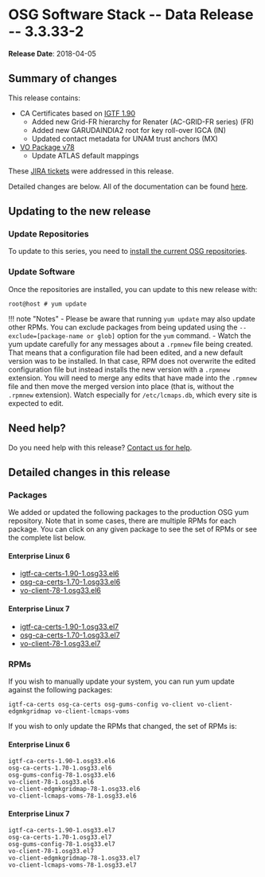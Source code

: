 OSG Software Stack -- Data Release -- 3.3.33-2
==============================================

**Release Date**: 2018-04-05

Summary of changes
------------------

This release contains:

-   CA Certificates based on [IGTF 1.90](http://dist.eugridpma.info/distribution/igtf/current/CHANGES)
    -   Added new Grid-FR hierarchy for Renater (AC-GRID-FR series) (FR)
    -   Added new GARUDAINDIA2 root for key roll-over IGCA (IN)
    -   Updated contact metadata for UNAM trust anchors (MX)
-   [VO Package v78](https://github.com/opensciencegrid/osg-vo-config/releases/tag/release-78)
    -   Update ATLAS default mappings

These [JIRA tickets](https://jira.opensciencegrid.org/issues/?jql=project%20%3D%20SOFTWARE%20AND%20fixVersion%20%3D%203.3.33-2%20ORDER%20BY%20priority%20DESC%2C%20key%20DESC) were addressed in this release.

Detailed changes are below. All of the documentation can be found [here](/index.md).

Updating to the new release
---------------------------

### Update Repositories

To update to this series, you need to [install the current OSG repositories](/common/yum#install-osg-repositories).

### Update Software

Once the repositories are installed, you can update to this new release with:

``` console
root@host # yum update
```

!!! note "Notes"
    -   Please be aware that running `yum update` may also update other RPMs. You can exclude packages from being updated using the `--exclude=[package-name or glob]` option for the `yum` command.
    -   Watch the yum update carefully for any messages about a `.rpmnew` file being created. That means that a configuration file had been edited, and a new default version was to be installed. In that case, RPM does not overwrite the edited configuration file but instead installs the new version with a `.rpmnew` extension. You will need to merge any edits that have made into the `.rpmnew` file and then move the merged version into place (that is, without the `.rpmnew` extension). Watch especially for `/etc/lcmaps.db`, which every site is expected to edit.

Need help?
----------

Do you need help with this release? [Contact us for help](/common/help).

Detailed changes in this release
--------------------------------

### Packages

We added or updated the following packages to the production OSG yum repository. Note that in some cases, there are multiple RPMs for each package. You can click on any given package to see the set of RPMs or see the complete list below.

#### Enterprise Linux 6

-   [igtf-ca-certs-1.90-1.osg33.el6](https://koji.chtc.wisc.edu/koji/search?match=glob&type=build&terms=igtf-ca-certs-1.90-1.osg33.el6)
-   [osg-ca-certs-1.70-1.osg33.el6](https://koji.chtc.wisc.edu/koji/search?match=glob&type=build&terms=osg-ca-certs-1.70-1.osg33.el6)
-   [vo-client-78-1.osg33.el6](https://koji.chtc.wisc.edu/koji/search?match=glob&type=build&terms=vo-client-78-1.osg33.el6)

#### Enterprise Linux 7

-   [igtf-ca-certs-1.90-1.osg33.el7](https://koji.chtc.wisc.edu/koji/search?match=glob&type=build&terms=igtf-ca-certs-1.90-1.osg33.el7)
-   [osg-ca-certs-1.70-1.osg33.el7](https://koji.chtc.wisc.edu/koji/search?match=glob&type=build&terms=osg-ca-certs-1.70-1.osg33.el7)
-   [vo-client-78-1.osg33.el7](https://koji.chtc.wisc.edu/koji/search?match=glob&type=build&terms=vo-client-78-1.osg33.el7)

### RPMs

If you wish to manually update your system, you can run yum update against the following packages:

    igtf-ca-certs osg-ca-certs osg-gums-config vo-client vo-client-edgmkgridmap vo-client-lcmaps-voms

If you wish to only update the RPMs that changed, the set of RPMs is:

#### Enterprise Linux 6

``` file
igtf-ca-certs-1.90-1.osg33.el6
osg-ca-certs-1.70-1.osg33.el6
osg-gums-config-78-1.osg33.el6
vo-client-78-1.osg33.el6
vo-client-edgmkgridmap-78-1.osg33.el6
vo-client-lcmaps-voms-78-1.osg33.el6
```

#### Enterprise Linux 7

``` file
igtf-ca-certs-1.90-1.osg33.el7
osg-ca-certs-1.70-1.osg33.el7
osg-gums-config-78-1.osg33.el7
vo-client-78-1.osg33.el7
vo-client-edgmkgridmap-78-1.osg33.el7
vo-client-lcmaps-voms-78-1.osg33.el7
```
